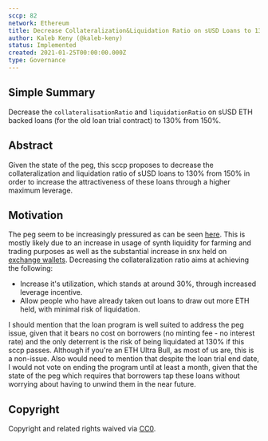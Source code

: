 ```yaml
---
sccp: 82
network: Ethereum
title: Decrease Collateralization&Liquidation Ratio on sUSD Loans to 130% from 150%
author: Kaleb Keny (@kaleb-keny)
status: Implemented
created: 2021-01-25T00:00:00.000Z
type: Governance
---
```


<!--You can leave these HTML comments in your merged SCCP and delete the visible duplicate text guides, they will not appear and may be helpful to refer to if you edit it again. This is the suggested template for new SCCPs. Note that an SCCP number will be assigned by an editor. When opening a pull request to submit your SCCP, please use an abbreviated title in the filename, `sccp-draft_title_abbrev.md`. The title should be 44 characters or less.-->

## Simple Summary

<!--"If you can't explain it simply, you don't understand it well enough." Provide a simplified and layman-accessible explanation of the SCCP.-->

Decrease the `collateralisationRatio` and `liquidationRatio` on sUSD ETH backed loans (for the old loan trial contract) to 130% from 150%.

## Abstract

<!--A short (~200 word) description of the variable change proposed.-->

Given the state of the peg, this sccp proposes to decrease the collateralization and liquidation ratio of sUSD loans to 130% from 150% in order to increase the attractiveness of these loans through a higher maximum leverage.

## Motivation

<!--The motivation is critical for SCCPs that want to update variables within Synthetix. It should clearly explain why the existing variable is not incentive aligned. SCCP submissions without sufficient motivation may be rejected outright.-->

The peg seem to be increasingly pressured as can be seen [here](https://www.curve.fi/trade/susdv2/SUSD-USDC/4h).
This is mostly likely due to an increase in usage of synth liquidity for farming and trading purposes as well as the substantial increase in snx held on [exchange wallets](https://snx.watch/holders).
Decreasing the collateralization ratio aims at achieving the following:

- Increase it's utilization, which stands at around 30%, through increased leverage incentive.
- Allow people who have already taken out loans to draw out more ETH held, with minimal risk of liquidation.

I should mention that the loan program is well suited to address the peg issue, given that it bears no cost on borrowers (no minting fee - no interest rate) and the only deterrent is the risk of being liquidated at 130% if this sccp passes. Although if you're an ETH Ultra Bull, as most of us are, this is a non-issue.
Also would need to mention that despite the loan trial end date, I would not vote on ending the program until at least a month, given that the state of the peg which requires that borrowers tap these loans without worrying about having to unwind them in the near future.

## Copyright

Copyright and related rights waived via [CC0](https://creativecommons.org/publicdomain/zero/1.0/).
